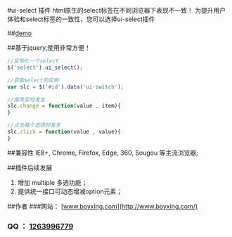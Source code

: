 #ui-select 插件
html原生的select标签在不同浏览器下表现不一致！
为提升用户体验和select标签的一致性，您可以选择ui-select插件

##[demo](http://wangxing218.github.io/demo/ui-select/test/demo.html)


##基于jquery,使用非常方便！
```javascript
//实例化一个select
$('select').ui_select();

//获取select的实例
var slc = $('#id').data('ui-switch');

//值改变时发生
slc.change = function(value , item){
}

//点击每个选项时发生
slc.click = function(value , value){
}
```

##兼容性
IE8+, Chrome, Firefox, Edge, 360, Sougou 等主流浏览器;


##插件后续发展
1. 增加 multiple 多选功能；
2. 提供统一接口可动态增减option元素；

##作者
###网站： [www.boyxing.com](http://www.boyxing.com/)
### QQ ： [1263996779](http://wpa.qq.com/msgrd?v=3&uin=1263996779&site=qq&menu=yes)

